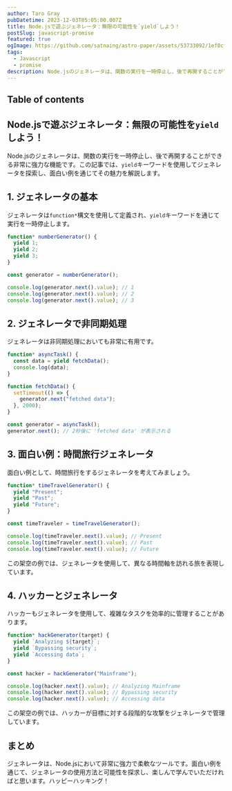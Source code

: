 ```yaml
---
author: Taro Gray
pubDatetime: 2023-12-03T05:05:00.007Z
title: Node.jsで遊ぶジェネレータ：無限の可能性を`yield`しよう！
postSlug: javascript-promise
featured: true
ogImage: https://github.com/satnaing/astro-paper/assets/53733092/1ef0cf03-8137-4d67-ac81-84a032119e3a
tags:
  - Javascript
  - promise
description: Node.jsのジェネレータは、関数の実行を一時停止し、後で再開することができる非常に強力な機能です。この記事では、`yield`キーワードを使用してジェネレータを探索し、面白い例を通じてその魅力を解説します。
---
```


## Table of contents

## Node.jsで遊ぶジェネレータ：無限の可能性を`yield`しよう！

Node.jsのジェネレータは、関数の実行を一時停止し、後で再開することができる非常に強力な機能です。この記事では、`yield`キーワードを使用してジェネレータを探索し、面白い例を通じてその魅力を解説します。

## 1. ジェネレータの基本

ジェネレータは`function*`構文を使用して定義され、`yield`キーワードを通じて実行を一時停止します。

```javascript
function* numberGenerator() {
  yield 1;
  yield 2;
  yield 3;
}

const generator = numberGenerator();

console.log(generator.next().value); // 1
console.log(generator.next().value); // 2
console.log(generator.next().value); // 3
```

## 2. ジェネレータで非同期処理

ジェネレータは非同期処理においても非常に有用です。

```javascript
function* asyncTask() {
  const data = yield fetchData();
  console.log(data);
}

function fetchData() {
  setTimeout(() => {
    generator.next("fetched data");
  }, 2000);
}

const generator = asyncTask();
generator.next(); // 2秒後に 'fetched data' が表示される
```

## 3. 面白い例：時間旅行ジェネレータ

面白い例として、時間旅行をするジェネレータを考えてみましょう。

```javascript
function* timeTravelGenerator() {
  yield "Present";
  yield "Past";
  yield "Future";
}

const timeTraveler = timeTravelGenerator();

console.log(timeTraveler.next().value); // Present
console.log(timeTraveler.next().value); // Past
console.log(timeTraveler.next().value); // Future
```

この架空の例では、ジェネレータを使用して、異なる時間軸を訪れる旅を表現しています。

## 4. ハッカーとジェネレータ

ハッカーもジェネレータを使用して、複雑なタスクを効率的に管理することがあります。

```javascript
function* hackGenerator(target) {
  yield `Analyzing ${target}`;
  yield `Bypassing security`;
  yield `Accessing data`;
}

const hacker = hackGenerator("Mainframe");

console.log(hacker.next().value); // Analyzing Mainframe
console.log(hacker.next().value); // Bypassing security
console.log(hacker.next().value); // Accessing data
```

この架空の例では、ハッカーが目標に対する段階的な攻撃をジェネレータで管理しています。

## まとめ

ジェネレータは、Node.jsにおいて非常に強力で柔軟なツールです。面白い例を通じて、ジェネレータの使用方法と可能性を探求し、楽しんで学んでいただければと思います。ハッピーハッキング！
